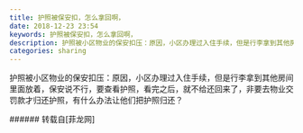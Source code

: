 ```yaml
---
title: 护照被保安扣，怎么拿回啊，
date: 2018-12-23 23:54
keywords: 护照被保安扣，怎么拿回啊，
description: 护照被小区物业的保安扣压：原因，小区办理过入住手续，但是行李拿到其他房间里面放着，保安说不行，要查看护照，看完之后，就不给还回来了，非要去物业交罚款才归还护照，有什么办法让他们把护照归还？
categories: sharing
---
```

<td class="t_f" id="postmessage_2542166">

护照被小区物业的保安扣压：原因，小区办理过入住手续，但是行李拿到其他房间里面放着，保安说不行，要查看护照，看完之后，就不给还回来了，非要去物业交罚款才归还护照，有什么办法让他们把护照归还？<br/>
</td>
###### 转载自[菲龙网]